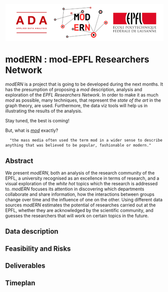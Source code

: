 ![alt text](Images/logo_merge.png "Logo Title Text 1")


# modERN : mod-EPFL Researchers Network

*modERN* is a project that is going to be developed during the next months. It has the presumption of proposing a *mod* description, analysis and exploration of the *EPFL Researchers Network*. In order to make it as much *mod* as possible, many techniques, that represent the *state of the art* in the graph theory, are used. Furthermore, the data viz tools will help us in illustrating the results of the analysis.

Stay tuned, the best is coming!

But, what is [*mod*](https://en.wikipedia.org/wiki/Mod_(subculture)) exactly?

      "the mass media often used the term mod in a wider sense to describe anything that was believed to be popular, fashionable or modern."


## Abstract

We present *modERN*, both an analysis of the research community of the EPFL, a university recognised as an excellence in terms of research, 
and a visual exploration of the *white hot* topics which the research is addressed to. *modERN* focuses its attention in discovering which 
departments collaborate and share information, how the interactions between groups change over time and the influence of one on the other. 
Using different data sources *modERN* estimates the potential of researches carried out at the EPFL, 
whether they are acknowledged by the scientific community, and guesses the researchers that will work on certain topics in the future.

   
 
## Data description
## Feasibility and Risks
## Deliverables
## Timeplan


